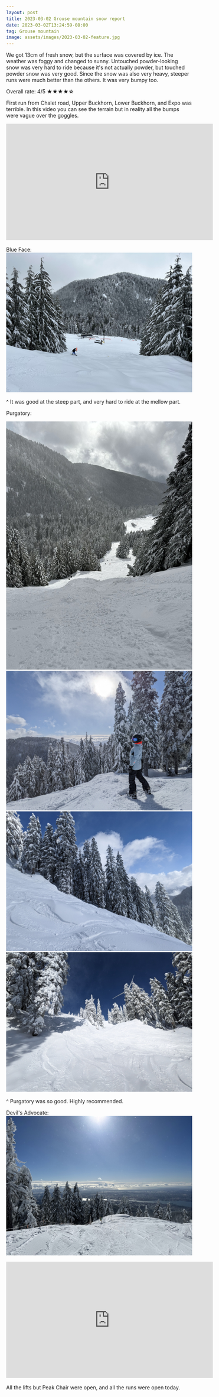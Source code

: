 ```yaml
---
layout: post
title: 2023-03-02 Grouse mountain snow report
date: 2023-03-02T13:24:59-08:00
tag: Grouse mountain
image: assets/images/2023-03-02-feature.jpg
---
```

We got 13cm of fresh snow, but the surface was covered by ice. The weather was foggy and changed to sunny.
Untouched powder-looking snow was very hard to ride because it's not actually powder, but touched powder snow was very good. Since the snow was also very heavy, steeper runs were much better than the others. It was very bumpy too.

Overall rate: 4/5 ★★★★☆

First run from Chalet road, Upper Buckhorn, Lower Buckhorn, and Expo was terrible. In this video you can see the terrain but in reality all the bumps were vague over the goggles.
<iframe width="560" height="315" src="https://www.youtube.com/embed/DL5BWLltJ4g" title="YouTube video player" frameborder="0" allow="accelerometer; autoplay; clipboard-write; encrypted-media; gyroscope; picture-in-picture; web-share" allowfullscreen></iframe>

Blue Face:
![](/assets/images/2023-03-02-blue-face.jpg)

^ It was good at the steep part, and very hard to ride at the mellow part.

Purgatory:

![](/assets/images/2023-03-02-purgatory.jpg)
![](/assets/images/2023-03-02-purgatory-2.jpg)
![](/assets/images/2023-03-02-purgatory-3.jpg)
![](/assets/images/2023-03-02-purgatory-4.jpg)

^ Purgatory was so good. Highly recommended.

Devil's Advocate:
![](/assets/images/2023-03-02-devils-advocate.jpg)

<iframe width="560" height="315" src="https://www.youtube.com/embed/3esbu7QPhIk" title="YouTube video player" frameborder="0" allow="accelerometer; autoplay; clipboard-write; encrypted-media; gyroscope; picture-in-picture; web-share" allowfullscreen></iframe>


All the lifts but Peak Chair were open, and all the runs were open today.
